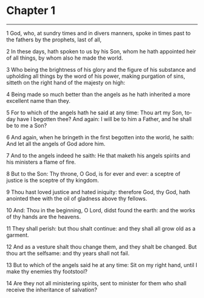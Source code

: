 # Chapter 1

***

1 God, who, at sundry times and in divers manners, spoke in times past to the fathers by the prophets, last of all,

2 In these days, hath spoken to us by his Son, whom he hath appointed heir of all things, by whom also he made the world.

3 Who being the brightness of his glory and the figure of his substance and upholding all things by the word of his power, making purgation of sins, sitteth on the right hand of the majesty on high:

4 Being made so much better than the angels as he hath inherited a more excellent name than they.

5 For to which of the angels hath he said at any time: Thou art my Son, to-day have I begotten thee? And again: I will be to him a Father, and he shall be to me a Son?

6 And again, when he bringeth in the first begotten into the world, he saith: And let all the angels of God adore him.

7 And to the angels indeed he saith: He that maketh his angels spirits and his ministers a flame of fire.

8 But to the Son: Thy throne, O God, is for ever and ever: a sceptre of justice is the sceptre of thy kingdom.

9 Thou hast loved justice and hated iniquity: therefore God, thy God, hath anointed thee with the oil of gladness above thy fellows.

10 And: Thou in the beginning, O Lord, didst found the earth: and the works of thy hands are the heavens.

11 They shall perish: but thou shalt continue: and they shall all grow old as a garment.

12 And as a vesture shalt thou change them, and they shalt be changed. But thou art the selfsame: and thy years shall not fail.

13 But to which of the angels said he at any time: Sit on my right hand, until I make thy enemies thy footstool?

14 Are they not all ministering spirits, sent to minister for them who shall receive the inheritance of salvation?

